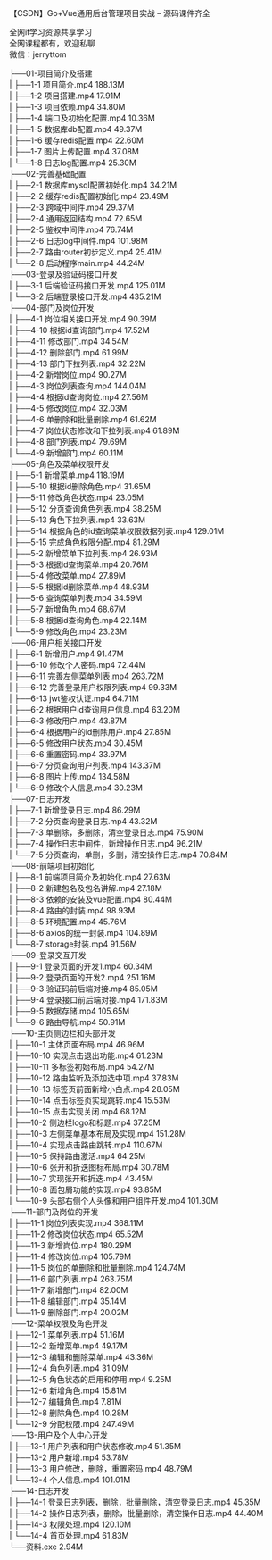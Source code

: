 【CSDN】Go+Vue通用后台管理项目实战 – 源码课件齐全

全网it学习资源共享学习<br>全网课程都有，欢迎私聊<br>微信：jerryttom<br>

├──01-项目简介及搭建<br> | ├──1-1 项目简介.mp4 188.13M<br> | ├──1-2 项目搭建.mp4 17.91M<br> | ├──1-3 项目依赖.mp4 34.80M<br> | ├──1-4 端口及初始化配置.mp4 10.36M<br> | ├──1-5 数据库db配置.mp4 49.37M<br> | ├──1-6 缓存redis配置.mp4 22.60M<br> | ├──1-7 图片上传配置.mp4 37.08M<br> | └──1-8 日志log配置.mp4 25.30M<br> ├──02-完善基础配置<br> | ├──2-1 数据库mysql配置初始化.mp4 34.21M<br> | ├──2-2 缓存redis配置初始化.mp4 23.49M<br> | ├──2-3 跨域中间件.mp4 29.37M<br> | ├──2-4 通用返回结构.mp4 72.65M<br> | ├──2-5 鉴权中间件.mp4 76.74M<br> | ├──2-6 日志log中间件.mp4 101.98M<br> | ├──2-7 路由router初步定义.mp4 25.41M<br> | └──2-8 启动程序main.mp4 44.24M<br> ├──03-登录及验证码接口开发<br> | ├──3-1 后端验证码接口开发.mp4 125.01M<br> | └──3-2 后端登录接口开发.mp4 435.21M<br> ├──04-部门及岗位开发<br> | ├──4-1 岗位相关接口开发.mp4 90.39M<br> | ├──4-10 根据id查询部门.mp4 17.52M<br> | ├──4-11 修改部门.mp4 34.54M<br> | ├──4-12 删除部门.mp4 61.99M<br> | ├──4-13 部门下拉列表.mp4 32.22M<br> | ├──4-2 新增岗位.mp4 90.27M<br> | ├──4-3 岗位列表查询.mp4 144.04M<br> | ├──4-4 根据id查询岗位.mp4 27.56M<br> | ├──4-5 修改岗位.mp4 32.03M<br> | ├──4-6 单删除和批量删除.mp4 61.62M<br> | ├──4-7 岗位状态修改和下拉列表.mp4 61.89M<br> | ├──4-8 部门列表.mp4 79.69M<br> | └──4-9 新增部门.mp4 60.11M<br> ├──05-角色及菜单权限开发<br> | ├──5-1 新增菜单.mp4 118.19M<br> | ├──5-10 根据id删除角色.mp4 31.65M<br> | ├──5-11 修改角色状态.mp4 23.05M<br> | ├──5-12 分页查询角色列表.mp4 38.25M<br> | ├──5-13 角色下拉列表.mp4 33.63M<br> | ├──5-14 根据角色的id查询菜单权限数据列表.mp4 129.01M<br> | ├──5-15 完成角色权限分配.mp4 81.29M<br> | ├──5-2 新增菜单下拉列表.mp4 26.93M<br> | ├──5-3 根据id查询菜单.mp4 20.76M<br> | ├──5-4 修改菜单.mp4 27.89M<br> | ├──5-5 根据id删除菜单.mp4 48.93M<br> | ├──5-6 查询菜单列表.mp4 34.59M<br> | ├──5-7 新增角色.mp4 68.67M<br> | ├──5-8 根据id查询角色.mp4 22.14M<br> | └──5-9 修改角色.mp4 23.23M<br> ├──06-用户相关接口开发<br> | ├──6-1 新增用户.mp4 91.47M<br> | ├──6-10 修改个人密码.mp4 72.44M<br> | ├──6-11 完善左侧菜单列表.mp4 263.72M<br> | ├──6-12 完善登录用户权限列表.mp4 99.33M<br> | ├──6-13 jwt鉴权认证.mp4 64.71M<br> | ├──6-2 根据用户id查询用户信息.mp4 63.20M<br> | ├──6-3 修改用户.mp4 43.87M<br> | ├──6-4 根据用户的id删除用户.mp4 27.85M<br> | ├──6-5 修改用户状态.mp4 30.45M<br> | ├──6-6 重置密码.mp4 33.97M<br> | ├──6-7 分页查询用户列表.mp4 143.37M<br> | ├──6-8 图片上传.mp4 134.58M<br> | └──6-9 修改个人信息.mp4 30.23M<br> ├──07-日志开发<br> | ├──7-1 新增登录日志.mp4 86.29M<br> | ├──7-2 分页查询登录日志.mp4 43.32M<br> | ├──7-3 单删除，多删除，清空登录日志.mp4 75.90M<br> | ├──7-4 操作日志中间件，新增操作日志.mp4 96.21M<br> | └──7-5 分页查询，单删，多删，清空操作日志.mp4 70.84M<br> ├──08-前端项目初始化<br> | ├──8-1 前端项目简介及初始化.mp4 27.63M<br> | ├──8-2 新建包名及包名讲解.mp4 27.18M<br> | ├──8-3 依赖的安装及vue配置.mp4 80.44M<br> | ├──8-4 路由的封装.mp4 98.93M<br> | ├──8-5 环境配置.mp4 45.76M<br> | ├──8-6 axios的统一封装.mp4 104.89M<br> | └──8-7 storage封装.mp4 91.56M<br> ├──09-登录交互开发<br> | ├──9-1 登录页面的开发1.mp4 60.34M<br> | ├──9-2 登录页面的开发2.mp4 251.16M<br> | ├──9-3 验证码前后端对接.mp4 85.05M<br> | ├──9-4 登录接口前后端对接.mp4 171.83M<br> | ├──9-5 数据存储.mp4 105.65M<br> | └──9-6 路由导航.mp4 50.91M<br> ├──10-主页侧边栏和头部开发<br> | ├──10-1 主体页面布局.mp4 46.96M<br> | ├──10-10 实现点击退出功能.mp4 61.23M<br> | ├──10-11 多标签初始布局.mp4 54.27M<br> | ├──10-12 路由监听及添加选中项.mp4 37.83M<br> | ├──10-13 标签页前面新增小白点.mp4 28.05M<br> | ├──10-14 点击标签页实现跳转.mp4 15.53M<br> | ├──10-15 点击实现关闭.mp4 68.12M<br> | ├──10-2 侧边栏logo和标题.mp4 37.25M<br> | ├──10-3 左侧菜单基本布局及实现.mp4 151.28M<br> | ├──10-4 实现点击路由跳转.mp4 110.67M<br> | ├──10-5 保持路由激活.mp4 64.25M<br> | ├──10-6 张开和折迭图标布局.mp4 30.78M<br> | ├──10-7 实现张开和折迭.mp4 43.45M<br> | ├──10-8 面包屑功能的实现.mp4 93.85M<br> | └──10-9 头部右侧个人头像和用户组件开发.mp4 101.30M<br> ├──11-部门及岗位的开发<br> | ├──11-1 岗位列表实现.mp4 368.11M<br> | ├──11-2 修改岗位状态.mp4 65.52M<br> | ├──11-3 新增岗位.mp4 180.29M<br> | ├──11-4 修改岗位.mp4 105.79M<br> | ├──11-5 岗位的单删除和批量删除.mp4 124.74M<br> | ├──11-6 部门列表.mp4 263.75M<br> | ├──11-7 新增部门.mp4 82.00M<br> | ├──11-8 编辑部门.mp4 35.14M<br> | └──11-9 删除部门.mp4 20.02M<br> ├──12-菜单权限及角色开发<br> | ├──12-1 菜单列表.mp4 51.16M<br> | ├──12-2 新增菜单.mp4 49.17M<br> | ├──12-3 编辑和删除菜单.mp4 43.36M<br> | ├──12-4 角色列表.mp4 31.09M<br> | ├──12-5 角色状态的启用和停用.mp4 9.25M<br> | ├──12-6 新增角色.mp4 15.81M<br> | ├──12-7 编辑角色.mp4 7.81M<br> | ├──12-8 删除角色.mp4 10.28M<br> | └──12-9 分配权限.mp4 247.49M<br> ├──13-用户及个人中心开发<br> | ├──13-1 用户列表和用户状态修改.mp4 51.35M<br> | ├──13-2 用户新增.mp4 53.78M<br> | ├──13-3 用户修改，删除，重置密码.mp4 48.79M<br> | └──13-4 个人信息.mp4 101.01M<br> ├──14-日志开发<br> | ├──14-1 登录日志列表，删除，批量删除，清空登录日志.mp4 45.35M<br> | ├──14-2 操作日志列表，删除，批量删除，清空操作日志.mp4 44.40M<br> | ├──14-3 权限处理.mp4 120.10M<br> | └──14-4 首页处理.mp4 61.83M<br> └──资料.exe 2.94M